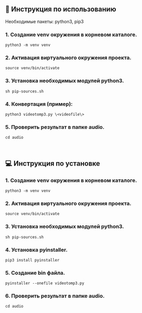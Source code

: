 ## 📄 Инструкция по использованию

Необходимые пакеты: python3, pip3

### 1. Создание venv окружения в корневом каталоге.
`python3 -m venv venv`
### 2. Активация виртуального окружения проекта.
`source venv/bin/activate`
### 3. Установка необходимых модулей python3.
`sh pip-sources.sh`
### 4. Конвертация (пример):
`python3 videotomp3.py \<videofile\>`
### 5. Проверить результат в папке audio.
`cd audio`

<br />

## 💻 Инструкция по установке

### 1. Создание venv окружения в корневом каталоге.
`python3 -m venv venv`
### 2. Активация виртуального окружения проекта.
`source venv/bin/activate`
### 3. Установка необходимых модулей python3.
`sh pip-sources.sh`
### 4. Установка pyinstaller.
`pip3 install pyinstaller`
### 5. Создание bin файла.
`pyinstaller --onefile videotomp3.py`
### 6. Проверить результат в папке audio.
`cd audio`

